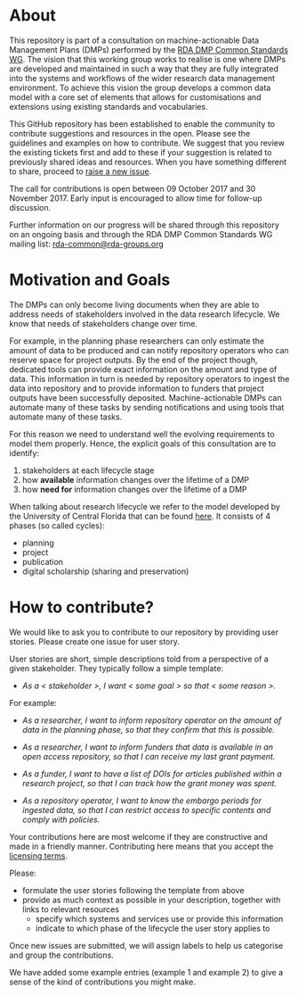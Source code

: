 # About

This repository is part of a consultation on machine-actionable Data Management Plans (DMPs) performed by the [RDA DMP Common Standards WG]( https://www.rd-alliance.org/groups/dmp-common-standards-wg). The vision that this working group works to realise is one where DMPs are developed and maintained in such a way that they are fully integrated into the systems and workflows of the wider research data management environment. To achieve this vision the group develops a common data model with a core set of elements that allows for customisations and extensions using existing standards and vocabularies. 

This GitHub repository has been established to enable the community to contribute suggestions and resources in the open. Please see the guidelines and examples on how to contribute. We suggest that you review the existing tickets first and add to these if your suggestion is related to previously shared ideas and resources. When you have something different to share, proceed to [raise a new issue](https://github.com/RDA-DMP-Common/user-stories/issues).

The call for contributions is open between 09 October 2017 and 30 November 2017. Early input is encouraged to allow time for follow-up discussion.

Further information on our progress will be shared through this repository on an ongoing basis and through the RDA DMP Common Standards WG mailing list: rda-common@rda-groups.org

# Motivation and Goals
The DMPs can only become living documents when they are able to address needs of stakeholders involved in the data research lifecycle. We know that needs of stakeholders change over time. 

For example, in the planning phase researchers can only estimate the amount of data to be produced and can notify repository operators who can reserve space for project outputs. By the end of the project though, dedicated tools can provide exact information on the amount and type of data. This information in turn is needed by repository operators to ingest the data into repository and to provide information to funders that project outputs have been successfully deposited. Machine-actionable DMPs can automate many of these tasks by sending notifications and using tools that automate many of these tasks. 

For this reason we need to understand well the evolving requirements to model them properly. Hence, the explicit goals of this consultation are to identify:
1.	stakeholders at each lifecycle stage
2.	how **available** information changes over the lifetime of a DMP
3.	how **need for** information changes  over the lifetime of a DMP

When talking about research lifecycle we refer to the model developed by the University of Central Florida that can be found [here](http://library.ucf.edu/about/departments/scholarly-communication/research-lifecycle/). It consists of 4 phases (so called cycles):
- planning
- project
- publication
- digital scholarship (sharing and preservation)

# How to contribute?
We would like to ask you to contribute to our repository by providing user stories. Please create one issue for user story.

User stories are short, simple descriptions told from a perspective of a given stakeholder. They typically follow a simple template:

- *As a < stakeholder >, I want < some goal > so that < some reason >.* 

For example:
- *As a researcher, I want to inform repository operator on the amount of data in the planning phase, so that they confirm that this is possible.*

- *As a researcher, I want to inform funders that data is available in an open access repository, so that I can receive my last grant payment.*

- *As a funder, I want to have a list of DOIs for articles published within a research project, so that I can track how the grant money was spent.* 

- *As a repository operator, I want to know the embargo periods for ingested data, so that I can restrict access to specific contents and comply with policies.*


Your contributions here are most welcome if they are constructive and made in a friendly manner. Contributing here means that you accept the [licensing terms](https://github.com/RDA-DMP-Common/user-stories/blob/master/LICENSE.md).

Please:
-	formulate the user stories following the template from above
- provide as much context as possible in your description, together with links to relevant resources
  - specify which systems and services use or provide this information
  - indicate to which phase of the lifecycle the user story applies to

Once new issues are submitted, we will assign labels to help us categorise and group the contributions.

We have added some example entries (example 1 and example 2) to give a sense of the kind of contributions you might make. 
